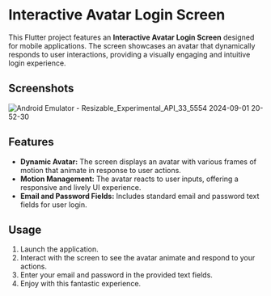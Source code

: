 # Interactive Avatar Login Screen

This Flutter project features an **Interactive Avatar Login Screen** designed for mobile applications. The screen showcases an avatar that dynamically responds to user interactions, providing a visually engaging and intuitive login experience.

## Screenshots
![Android Emulator - Resizable_Experimental_API_33_5554 2024-09-01 20-52-30](https://github.com/user-attachments/assets/d27c4915-8746-44ec-9bce-ab434df6f9c8)


## Features

- **Dynamic Avatar:** The screen displays an avatar with various frames of motion that animate in response to user actions.
- **Motion Management:** The avatar reacts to user inputs, offering a responsive and lively UI experience.
- **Email and Password Fields:** Includes standard email and password text fields for user login.

## Usage

1. Launch the application.
2. Interact with the screen to see the avatar animate and respond to your actions.
3. Enter your email and password in the provided text fields.
4. Enjoy with this fantastic experience.





